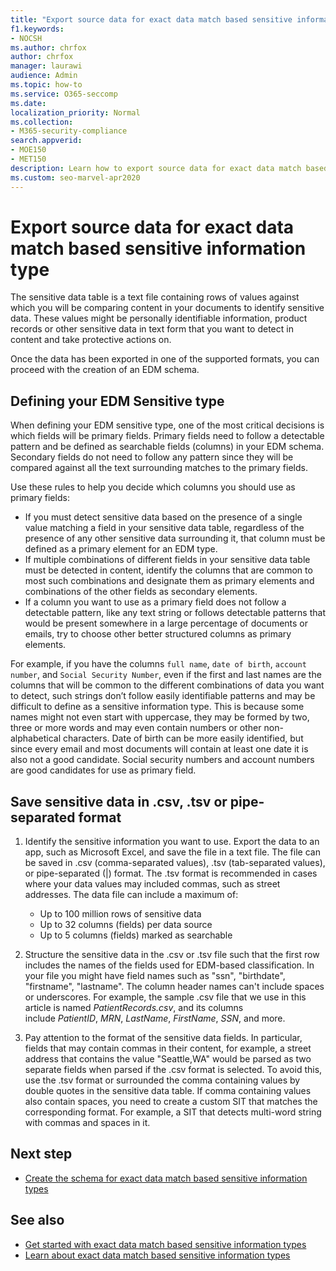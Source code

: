 ```yaml
---
title: "Export source data for exact data match based sensitive information type"
f1.keywords:
- NOCSH
ms.author: chrfox
author: chrfox
manager: laurawi
audience: Admin
ms.topic: how-to
ms.service: O365-seccomp
ms.date:
localization_priority: Normal
ms.collection:
- M365-security-compliance
search.appverid:
- MOE150
- MET150
description: Learn how to export source data for exact data match based sensitive information type.
ms.custom: seo-marvel-apr2020
---
```


# Export source data for exact data match based sensitive information type


The sensitive data table is a text file containing rows of values against which you will be comparing content in your documents to identify sensitive data. These values might be personally identifiable information, product records or other sensitive data in text form that you want to detect in content and take protective actions on.

Once the data has been exported in one of the supported formats, you can proceed with the creation of an EDM schema.

## Defining your EDM Sensitive type

When defining your EDM sensitive type, one of the most critical decisions is which fields will be primary fields. Primary fields need to follow a detectable pattern and be defined as searchable fields (columns) in your EDM schema. Secondary fields do not need to follow any pattern since they will be compared against all the text surrounding matches to the primary fields.

Use these rules to help you decide which columns you should use as primary fields:

- If you must detect sensitive data based on the presence of a single value matching a field in your sensitive data table, regardless of the presence of any other sensitive data surrounding it, that column must be defined as a primary element for an EDM type. 
- If multiple combinations of different fields in your sensitive data table must be detected in content, identify the columns that are common to most such combinations and designate them as primary elements and combinations of the other fields as secondary elements.
- If a column you want to use as a primary field does not follow a detectable pattern, like any text string or follows detectable patterns that would be present somewhere in a large percentage of documents or emails, try to choose other better structured columns as primary elements.

For example, if you have the columns `full name`, `date of birth`, `account number`, and `Social Security Number`, even if the first and last names are the columns that will be common to the different combinations of data you want to detect, such strings don’t follow easily identifiable patterns and may be difficult to define as a sensitive information type. This is because some names might not even start with uppercase, they may be formed by two, three or more words and may even contain numbers or other non-alphabetical characters. Date of birth can be more easily identified, but since every email and most documents will contain at least one date it is also not a good candidate. Social security numbers and account numbers are good candidates for use as primary field.

## Save sensitive data in .csv, .tsv or pipe-separated format

1. Identify the sensitive information you want to use. Export the data to an app, such as Microsoft Excel, and save the file in a text file. The file can be saved in .csv (comma-separated values), .tsv (tab-separated values), or pipe-separated (|) format. The .tsv format is recommended in cases where your data values may included commas, such as street addresses.
The data file can include a maximum of:
   - Up to 100 million rows of sensitive data
   - Up to 32 columns (fields) per data source
   - Up to 5 columns (fields) marked as searchable

2. Structure the sensitive data in the .csv or .tsv file such that the first row includes the names of the fields used for EDM-based classification. In your file you might have field names such as "ssn", "birthdate", "firstname", "lastname". The column header names can't include spaces or underscores. For example, the sample .csv file that we use in this article is named *PatientRecords.csv*, and its columns include *PatientID*, *MRN*, *LastName*, *FirstName*, *SSN*, and more.

3. Pay attention to the format of the sensitive data fields. In particular, fields that may contain commas in their content, for example, a street address that contains the value "Seattle,WA" would be parsed as two separate fields when parsed if the .csv format is selected. To avoid this, use the .tsv format or surrounded the comma containing values by double quotes in the sensitive data table. If comma containing values also contain spaces, you need to create a custom SIT that matches the corresponding format. For example, a SIT that detects multi-word string with commas and spaces in it.

## Next step

- [Create the schema for exact data match based sensitive information types](sit-get-started-exact-data-match-create-schema.md#create-the-schema-for-exact-data-match-based-sensitive-information-types)

## See also

- [Get started with exact data match based sensitive information types](sit-get-started-exact-data-match-based-sits-overview.md#get-started-with-exact-data-match-based-sensitive-information-types)
- [Learn about exact data match based sensitive information types](sit-learn-about-exact-data-match-based-sits.md#learn-about-exact-data-match-based-sensitive-information-types)